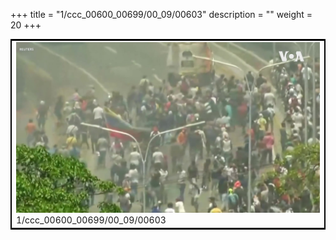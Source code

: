 +++
title = "1/ccc_00600_00699/00_09/00603"
description = ""
weight = 20
+++

<table style="border:2px solid black;max-width:800px;max-height:800px;" 
><tr><td>
<img class="center-fit-jpg"
src="/jpg_/aaa_20190430_NxaOmWaI8sI_00602.jpg">
1/ccc_00600_00699/00_09/00603
</img></td></tr></table>

